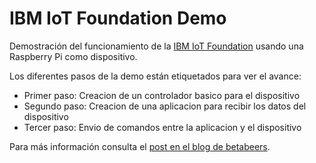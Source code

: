# IBM IoT Foundation Demo
Demostración del funcionamiento de la [IBM IoT Foundation](https://internetofthings.ibmcloud.com) usando una Raspberry Pi como dispositivo.

Los diferentes pasos de la demo están etiquetados para ver el avance:
* Primer paso: Creacion de un controlador basico para el dispositivo
* Segundo paso: Creacion de una aplicacion para recibir los datos del dispositivo
* Tercer paso: Envio de comandos entre la aplicacion y el dispositivo

Para más información consulta el [post en el blog de betabeers](https://betabeers.com/blog/adentrate-el-mundo-internet-things-la-mano-ibm-iot-foundation-196/).
